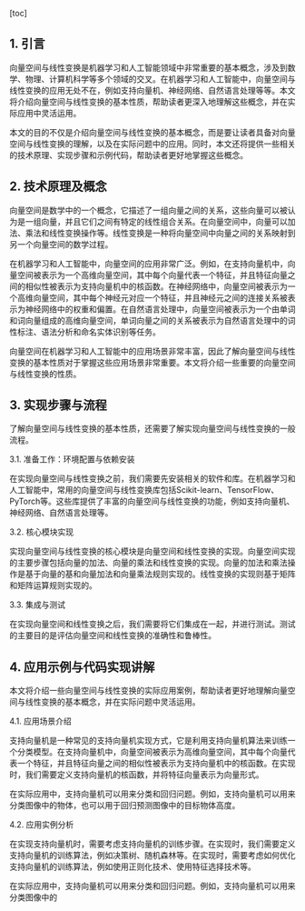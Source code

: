 
[toc]                    
                
                
## 1. 引言

向量空间与线性变换是机器学习和人工智能领域中非常重要的基本概念，涉及到数学、物理、计算机科学等多个领域的交叉。在机器学习和人工智能中，向量空间与线性变换的应用无处不在，例如支持向量机、神经网络、自然语言处理等等。本文将介绍向量空间与线性变换的基本性质，帮助读者更深入地理解这些概念，并在实际应用中灵活运用。

本文的目的不仅是介绍向量空间与线性变换的基本概念，而是要让读者具备对向量空间与线性变换的理解，以及在实际问题中的应用。同时，本文还将提供一些相关的技术原理、实现步骤和示例代码，帮助读者更好地掌握这些概念。

## 2. 技术原理及概念

向量空间是数学中的一个概念，它描述了一组向量之间的关系，这些向量可以被认为是一组向量，并且它们之间有特定的线性组合关系。在向量空间中，向量可以加法、乘法和线性变换操作等。线性变换是一种将向量空间中向量之间的关系映射到另一个向量空间的数学过程。

在机器学习和人工智能中，向量空间的应用非常广泛。例如，在支持向量机中，向量空间被表示为一个高维向量空间，其中每个向量代表一个特征，并且特征向量之间的相似性被表示为支持向量机中的核函数。在神经网络中，向量空间被表示为一个高维向量空间，其中每个神经元对应一个特征，并且神经元之间的连接关系被表示为神经网络中的权重和偏置。在自然语言处理中，向量空间被表示为一个由单词和词向量组成的高维向量空间，单词向量之间的关系被表示为自然语言处理中的词性标注、语法分析和命名实体识别等任务。

向量空间在机器学习和人工智能中的应用场景非常丰富，因此了解向量空间与线性变换的基本性质对于掌握这些应用场景非常重要。本文将介绍一些重要的向量空间与线性变换的性质。

## 3. 实现步骤与流程

了解向量空间与线性变换的基本性质，还需要了解实现向量空间与线性变换的一般流程。

3.1. 准备工作：环境配置与依赖安装

在实现向量空间与线性变换之前，我们需要先安装相关的软件和库。在机器学习和人工智能中，常用的向量空间与线性变换库包括Scikit-learn、TensorFlow、PyTorch等。这些库提供了丰富的向量空间与线性变换的功能，例如支持向量机、神经网络、自然语言处理等。

3.2. 核心模块实现

实现向量空间与线性变换的核心模块是向量空间和线性变换的实现。向量空间实现的主要步骤包括向量的加法、向量的乘法和线性变换的实现。向量的加法和乘法操作是基于向量的基和向量加法和向量乘法规则实现的。线性变换的实现则基于矩阵和矩阵运算规则实现的。

3.3. 集成与测试

在实现向量空间和线性变换之后，我们需要将它们集成在一起，并进行测试。测试的主要目的是评估向量空间和线性变换的准确性和鲁棒性。

## 4. 应用示例与代码实现讲解

本文将介绍一些向量空间与线性变换的实际应用案例，帮助读者更好地理解向量空间与线性变换的基本概念，并在实际问题中灵活运用。

4.1. 应用场景介绍

支持向量机是一种常见的支持向量机实现方式，它是利用支持向量机算法来训练一个分类模型。在支持向量机中，向量空间被表示为高维向量空间，其中每个向量代表一个特征，并且特征向量之间的相似性被表示为支持向量机中的核函数。在实现时，我们需要定义支持向量机的核函数，并将特征向量表示为向量形式。

在实际应用中，支持向量机可以用来分类和回归问题。例如，支持向量机可以用来分类图像中的物体，也可以用于回归预测图像中的目标物体高度。

4.2. 应用实例分析

在实现支持向量机时，需要考虑支持向量机的训练步骤。在实现时，我们需要定义支持向量机的训练算法，例如决策树、随机森林等。在实现时，需要考虑如何优化支持向量机的训练算法，例如使用正则化技术、使用特征选择技术等。

在实际应用中，支持向量机可以用来分类和回归问题。例如，支持向量机可以用来分类图像中的

